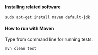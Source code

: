 #### Installing related software
```
sudo apt-get install maven default-jdk
```
#### How to run with Maven
Type from command line for running tests:
```
mvn clean test
```